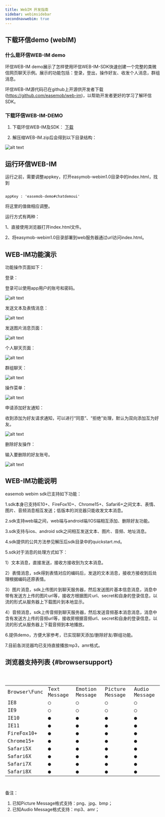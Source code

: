 ```yaml
---
title: WebIM 开发指南
sidebar: webimsidebar
secondnavwebim: true
---
```


## 下载环信demo (webIM) 

### 什么是环信WEB-IM demo 

环信WEB-IM demo展示了怎样使用环信WEB-IM-SDK快速创建一个完整的类微信网页聊天示例。展示的功能包括：登录，登出，操作好友、收发个人消息，群组消息。

环信WEB-IM源代码已在github上开源供开发者下载(https://github.com/easemob/web-im)，以帮助开发者更好的学习了解环信SDK。

### 下载环信WEB-IM-DEMO 

1. 下载环信WEB-IM及SDK： [下载](http://www.easemob.com/sdk/)

2. 解压缩WEB-IM.zip后会得到以下目录结构：
 
 ![alt text](/webIM_zip.png "Title")


## 运行环信WEB-IM 

运行之前，需要调整appkey，打开easymob-webim1.0目录中的index.html，找到

<pre class="hll"><code class="language-javascript">
appKey : 'easemob-demo#chatdemoui'
</code></pre>

将这里的值做相应调整。

运行方式有两种：

1、直接使用浏览器打开index.html文件。

2、将easymob-webim1.0目录部署到web服务器通过url访问index.html。

## WEB-IM功能演示

功能操作页面如下：

登录：

登录可以使用app用户的账号和密码。 

![alt text](/webIM_zm.png "Title")

发送文本及表情消息：

![alt text](/webIM_emotion.png "Title")

发送图片消息页面：

![alt text](/webIM_mess.png "Title")

个人聊天页面：

![alt text](/webIM_page.png "Title")

群组聊天：

![alt text](/webIM_group.png "Title")

操作菜单：

![alt text](/webIM_bar.png "Title")

申请添加好友通知：

收到添加为好友请求通知，可以进行“同意”、“拒绝”处理，默认为双向添加互为好友。

![alt text](/webIM_notice.png "Title")

删除好友操作：

输入要删除的好友账号。

![alt text](/webIM_del.png "Title")

## WEB-IM功能说明

easemob webim sdk已支持如下功能：

1.sdk本身已支持IE10+、FireFox10+、Chrome15+、Safari6+之间文本、表情、图片、音频消息相互发送；低版本的浏览器只能收发文本消息。

2.sdk支持web端之间，web端与android端/IOS端相互添加、删除好友功能。

3.sdk支持与ios、android sdk之间相互发送文本、图片、音频、地址消息。

4.sdk提供的公共方法参见解压后sdk目录中的quickstart.md。

5.sdk对于消息的处理方式如下：

   1）文本消息，直接发送，接收方接收到为文本消息。

   2）表情消息，sdk得到表情对应的编码后，发送的文本消息，接收方接收到后处理根据编码还原表情。

   3）图片消息，sdk上传图片到聊天服务器，然后发送图片基本信息消息，消息中带有发送方上传的图片url等，接收方根据图片url、secret和自身的登录信息，以流的形式从服务器上下载图片到本地显示。

   4）音频消息，sdk上传音频到聊天服务器，然后发送音频基本消息消息，消息中含有发送方上传的音频url等，接收房根据音频url、secret和自身的登录信息，以流的形式从服务器上下载音频到本地播放。

6.提供demo，方便大家参考，已实现聊天添加/删除好友/群组功能。

7.目前各浏览器均已支持直接播放mp3，amr格式。

## 浏览器支持列表  {#browsersupport}

<pre class="hll"><code class="language-javascript">
	<table>
	<tr><td>Browser\Func</td><td>Text Message</td><td>Emotion Message</td><td>Picture Message</td><td>Audio Message</td></tr>
	<tr><td>IE8</td><td>○</td><td>○</td><td>○</td><td>○</td></tr>
	<tr><td>IE9</td><td>○</td><td>○</td><td>○</td><td>○</td></tr>
	<tr><td>IE10</td><td>●</td><td>●</td><td>●</td><td>●</td></tr>
	<tr><td>IE11</td><td>●</td><td>●</td><td>●</td><td>●</td></tr>
	<tr><td>FireFox10+</td><td>●</td><td>●</td><td>●</td><td>●</td></tr>
	<tr><td>Chrome15+</td><td>●</td><td>●</td><td>●</td><td>●</td></tr>
	<tr><td>Safari5X</td><td>●</td><td>●</td><td>●</td><td>●</td></tr>
	<tr><td>Safari6X</td><td>●</td><td>●</td><td>●</td><td>●</td></tr>
	<tr><td>Safari7X</td><td>●</td><td>●</td><td>●</td><td>●</td></tr>
	<tr><td>Safari8X</td><td>●</td><td>●</td><td>●</td><td>●</td></tr>
	</table>
</code></pre>

备注：

1. 已知Picture Message格式支持：png、jpg、bmp；
2. 已知Audio Message格式支持：mp3、amr；


